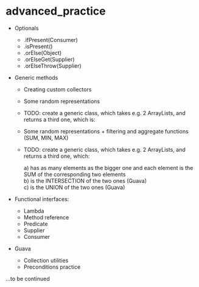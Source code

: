 # advanced_practice
- Optionals
    - .ifPresent(Consumer)
    - .isPresent()
    - .orElse(Object)
    - .orElseGet(Supplier)
    - .orElseThrow(Supplier)

- Generic methods
    - Creating custom collectors
    - Some random representations
    - TODO: create a generic class, which takes e.g. 2 ArrayLists, and returns a third one, which is:
    - Some random representations + filtering and aggregate functions (SUM, MIN, MAX)
    - TODO: create a generic class, which takes e.g. 2 ArrayLists, and returns a third one, which:
         
         a)  has as many elements as the bigger one and each element is the SUM of the corresponding two elements<br>
         b)  is the INTERSECTION of the two ones (Guava)<br> 
         c)  is the UNION of the two ones (Guava)<br>
   
    
- Functional interfaces:
    
    - Lambda
    - Method reference
    - Predicate
    - Supplier
    - Consumer

- Guava
   
    - Collection utilities
    - Preconditions practice

...to be continued